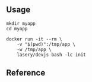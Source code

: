 ## Usage
```
mkdir myapp
cd myapp

docker run -it --rm \
    -v "$(pwd)":/tmp/app \
    -w /tmp/app \
    lasery/devjs bash -lc init
```

## Reference

